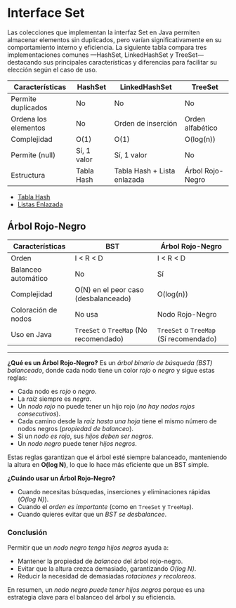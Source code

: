 # Interface Set

Las colecciones que implementan la interfaz Set en Java permiten almacenar elementos sin duplicados, pero varían significativamente en su comportamiento interno y eficiencia. La siguiente tabla compara tres implementaciones comunes —HashSet, LinkedHashSet y TreeSet— destacando sus principales características y diferencias para facilitar su elección según el caso de uso.

| Características     | HashSet      | LinkedHashSet       | TreeSet          |
|---------------------|-------------|---------------------|------------------|
| Permite duplicados | No          | No                  | No               |
| Ordena los elementos | No         | Orden de inserción  | Orden alfabético |
| Complejidad       | O(1)        | O(1)                | O(log(n))        |
| Permite (null)    | Sí, 1 valor  | Sí, 1 valor        | No               |
| Estructura       | Tabla Hash  | Tabla Hash + Lista enlazada | Árbol Rojo-Negro |

- [Tabla Hash](https://github.com/marlongv098/Estructuras/tree/master/3_Estructuras_NO_Recursivas/3_Generics/3_Diccionario/src/main/java/tablahash)
- [Listas Enlazada](https://github.com/marlongv098/Estructuras/tree/master/3_Estructuras_NO_Recursivas/3_Generics/1_ListasEnlazadas)

## Árbol Rojo-Negro

| Características | BST                          | Árbol Rojo-Negro        |
|---------------|-----------------------------|------------------------|
| Orden        | I < R < D                    | I < R < D              |
| Balanceo automático | No                     | Sí                     |
| Complejidad  | O(N) en el peor caso (desbalanceado) | O(log(n))               |
| Coloración de nodos | No usa                   | Nodo Rojo-Negro        |
| Uso en Java  | `TreeSet` o `TreeMap` (No recomendado) | `TreeSet` o `TreeMap` (Sí recomendado) |

---

**¿Qué es un Árbol Rojo-Negro?**
Es un *árbol binario de búsqueda (BST) balanceado*, donde cada nodo tiene un color *rojo* o *negro* y sigue estas reglas:

- Cada nodo es *rojo* o *negro*.
- La *raíz* siempre es *negra*.
- Un *nodo rojo* no puede tener un hijo rojo (*no hay nodos rojos consecutivos*).
- Cada camino desde la *raíz hasta una hoja* tiene el mismo número de nodos negros (*propiedad de balanceo*).
- Si un *nodo es rojo*, sus *hijos deben ser negros*.
- Un *nodo negro* puede tener *hijos negros*.

Estas reglas garantizan que el árbol esté siempre balanceado, manteniendo la altura en **O(log N)**, lo que lo hace más eficiente que un BST simple.

**¿Cuándo usar un Árbol Rojo-Negro?**

- Cuando necesitas búsquedas, inserciones y eliminaciones rápidas (*O(log N)*).
- Cuando el *orden es importante* (como en `TreeSet` y `TreeMap`).
- Cuando quieres evitar que un *BST se desbalancee*.

### Conclusión

Permitir que un *nodo negro tenga hijos negros* ayuda a:
- Mantener la propiedad de *balanceo* del árbol rojo-negro.
- Evitar que la altura crezca demasiado, garantizando *O(log N)*.
- Reducir la necesidad de demasiadas *rotaciones y recoloreos*.

En resumen, un *nodo negro puede tener hijos negros* porque es una estrategia clave para el balanceo del árbol y su eficiencia.
